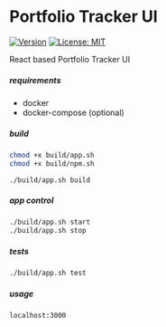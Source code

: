 # Portfolio Tracker UI

[![Version](https://img.shields.io/badge/Version-0.0.1-blue)](https://github.com/hulkthedev/portfolio-tracker-ui)
[![License: MIT](https://img.shields.io/badge/License-MIT-green.svg)](https://opensource.org/licenses/MIT)

React based Portfolio Tracker UI

##### requirements
- docker
- docker-compose (optional)

##### build
```bash
chmod +x build/app.sh
chmod +x build/npm.sh

./build/app.sh build
```

##### app control
```bash
./build/app.sh start
./build/app.sh stop
```

##### tests
```bash
./build/app.sh test 
```

##### usage
```bash
localhost:3000
```